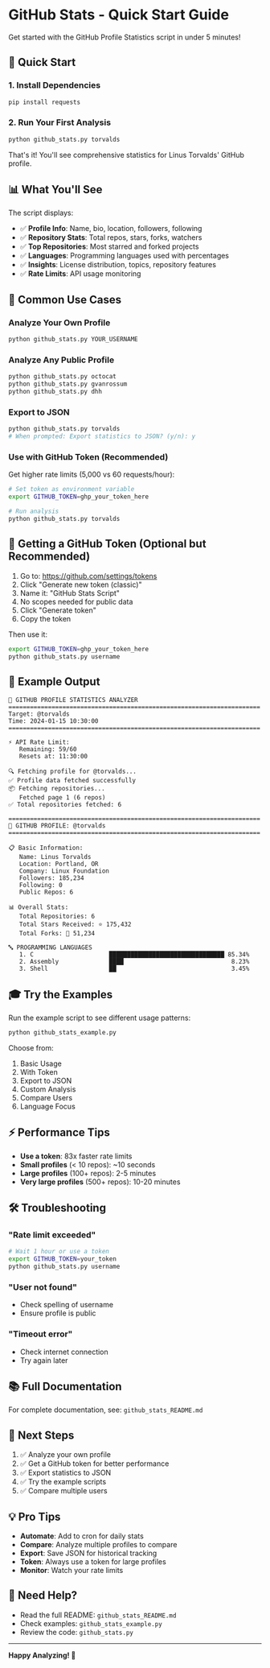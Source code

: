 # GitHub Stats - Quick Start Guide

Get started with the GitHub Profile Statistics script in under 5 minutes!

## 🚀 Quick Start

### 1. Install Dependencies

```bash
pip install requests
```

### 2. Run Your First Analysis

```bash
python github_stats.py torvalds
```

That's it! You'll see comprehensive statistics for Linus Torvalds' GitHub profile.

## 📊 What You'll See

The script displays:

- ✅ **Profile Info**: Name, bio, location, followers, following
- ✅ **Repository Stats**: Total repos, stars, forks, watchers
- ✅ **Top Repositories**: Most starred and forked projects
- ✅ **Languages**: Programming languages used with percentages
- ✅ **Insights**: License distribution, topics, repository features
- ✅ **Rate Limits**: API usage monitoring

## 🎯 Common Use Cases

### Analyze Your Own Profile

```bash
python github_stats.py YOUR_USERNAME
```

### Analyze Any Public Profile

```bash
python github_stats.py octocat
python github_stats.py gvanrossum
python github_stats.py dhh
```

### Export to JSON

```bash
python github_stats.py torvalds
# When prompted: Export statistics to JSON? (y/n): y
```

### Use with GitHub Token (Recommended)

Get higher rate limits (5,000 vs 60 requests/hour):

```bash
# Set token as environment variable
export GITHUB_TOKEN=ghp_your_token_here

# Run analysis
python github_stats.py torvalds
```

## 🔑 Getting a GitHub Token (Optional but Recommended)

1. Go to: https://github.com/settings/tokens
2. Click "Generate new token (classic)"
3. Name it: "GitHub Stats Script"
4. No scopes needed for public data
5. Click "Generate token"
6. Copy the token

Then use it:

```bash
export GITHUB_TOKEN=ghp_your_token_here
python github_stats.py username
```

## 📝 Example Output

```
🚀 GITHUB PROFILE STATISTICS ANALYZER
======================================================================
Target: @torvalds
Time: 2024-01-15 10:30:00
======================================================================

⚡ API Rate Limit:
   Remaining: 59/60
   Resets at: 11:30:00

🔍 Fetching profile for @torvalds...
✅ Profile data fetched successfully
📦 Fetching repositories...
   Fetched page 1 (6 repos)
✅ Total repositories fetched: 6

======================================================================
👤 GITHUB PROFILE: @torvalds
======================================================================

📋 Basic Information:
   Name: Linus Torvalds
   Location: Portland, OR
   Company: Linux Foundation
   Followers: 185,234
   Following: 0
   Public Repos: 6

📊 Overall Stats:
   Total Repositories: 6
   Total Stars Received: ⭐ 175,432
   Total Forks: 🍴 51,234

🔤 PROGRAMMING LANGUAGES
   1. C                     ████████████████████████████████ 85.34%
   2. Assembly              ████                              8.23%
   3. Shell                 ██                                3.45%
```

## 🎓 Try the Examples

Run the example script to see different usage patterns:

```bash
python github_stats_example.py
```

Choose from:
1. Basic Usage
2. With Token
3. Export to JSON
4. Custom Analysis
5. Compare Users
6. Language Focus

## ⚡ Performance Tips

- **Use a token**: 83x faster rate limits
- **Small profiles** (< 10 repos): ~10 seconds
- **Large profiles** (100+ repos): 2-5 minutes
- **Very large profiles** (500+ repos): 10-20 minutes

## 🛠️ Troubleshooting

### "Rate limit exceeded"
```bash
# Wait 1 hour or use a token
export GITHUB_TOKEN=your_token
python github_stats.py username
```

### "User not found"
- Check spelling of username
- Ensure profile is public

### "Timeout error"
- Check internet connection
- Try again later

## 📚 Full Documentation

For complete documentation, see: `github_stats_README.md`

## 🎯 Next Steps

1. ✅ Analyze your own profile
2. ✅ Get a GitHub token for better performance
3. ✅ Export statistics to JSON
4. ✅ Try the example scripts
5. ✅ Compare multiple users

## 💡 Pro Tips

- **Automate**: Add to cron for daily stats
- **Compare**: Analyze multiple profiles to compare
- **Export**: Save JSON for historical tracking
- **Token**: Always use a token for large profiles
- **Monitor**: Watch your rate limits

## 🤝 Need Help?

- Read the full README: `github_stats_README.md`
- Check examples: `github_stats_example.py`
- Review the code: `github_stats.py`

---

**Happy Analyzing! 🚀**
